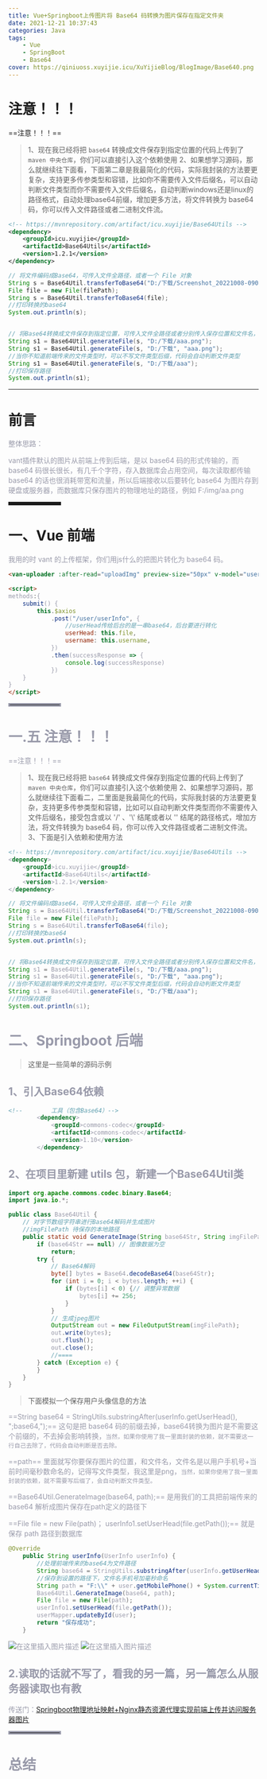 ```yaml
---
title: Vue+Springboot上传图片将 Base64 码转换为图片保存在指定文件夹
date: 2021-12-21 10:37:43
categories: Java
tags: 
    - Vue
    - SpringBoot
    - Base64
cover: https://qiniuoss.xuyijie.icu/XuYijieBlog/BlogImage/Base640.png
---
```


# 注意！！！
==注意！！！==
> 1、现在我已经将把 `base64` 转换成文件保存到指定位置的代码上传到了 `maven 中央仓库`，你们可以直接引入这个依赖使用
> 2、如果想学习源码，那么就继续往下面看，下面第二章是我最简化的代码，实际我封装的方法要更复杂，支持更多传参类型和容错，比如你不需要传入文件后缀名，可以自动判断文件类型而你不需要传入文件后缀名，自动判断windows还是linux的路径格式，自动处理base64前缀，增加更多方法，将文件转换为 base64 码，你可以传入文件路径或者二进制文件流。

```xml
<!-- https://mvnrepository.com/artifact/icu.xuyijie/Base64Utils -->
<dependency>
    <groupId>icu.xuyijie</groupId>
    <artifactId>Base64Utils</artifactId>
    <version>1.2.1</version>
</dependency>
```
```java
// 将文件编码成Base64，可传入文件全路径，或者一个 File 对象
String s = Base64Util.transferToBase64("D:/下载/Screenshot_20221008-090627.png");
File file = new File(filePath);
String s = Base64Util.transferToBase64(file);
//打印转换的base64
System.out.println(s);


// 将Base64转换成文件保存到指定位置，可传入文件全路径或者分别传入保存位置和文件名，s是base64码
String s1 = Base64Util.generateFile(s, "D:/下载/aaa.png");
String s1 = Base64Util.generateFile(s, "D:/下载", "aaa.png");
//当你不知道前端传来的文件类型时，可以不写文件类型后缀，代码会自动判断文件类型
String s1 = Base64Util.generateFile(s, "D:/下载/aaa");
//打印保存路径
System.out.println(s1);
```

---

# 前言

<font color=#999AAA >整体思路：

vant插件默认的图片从前端上传到后端，是以 base64 码的形式传输的，而 base64 码很长很长，有几千个字符，存入数据库会占用空间，每次读取都传输 base64 的话也很消耗带宽和流量，所以后端接收以后要转化 base64 为图片存到硬盘或服务器，而数据库只保存图片的物理地址的路径，例如 F:/img/aa.png</font>

<hr style=" border:solid; width:100px; height:1px;" color=#000000 size=1">


# 一、Vue 前端

<font color=#999AAA >我用的时 vant 的上传框架，你们用js什么的把图片转化为 base64 码。

```html
<van-uploader :after-read="uploadImg" preview-size="50px" v-model="userHead" :max-count="1" />

<script>
methods:{
    submit() {
        this.$axios
            .post("/user/userInfo", {
                //userHead传给后台的是一串base64，后台要进行转化
                userHead: this.file,
                username: this.username,
            })
            .then(successResponse => {
                console.log(successResponse)
            })
    }
}
</script>

```

<hr style=" border:solid; width:100px; height:1px;" color=#000000 size=1">


# 一.五 注意！！！
==注意！！！==
> 1、现在我已经将把 `base64` 转换成文件保存到指定位置的代码上传到了 `maven 中央仓库`，你们可以直接引入这个依赖使用
> 2、如果想学习源码，那么就继续往下面看二，二里面是我最简化的代码，实际我封装的方法要更复杂，支持更多传参类型和容错，比如可以自动判断文件类型而你不需要传入文件后缀名，接受包含或以 '/' 、'\\' 结尾或者以 '' 结尾的路径格式，增加方法，将文件转换为 base64 码，你可以传入文件路径或者二进制文件流。
> 3、下面是引入依赖和使用方法

```xml
<!-- https://mvnrepository.com/artifact/icu.xuyijie/Base64Utils -->
<dependency>
    <groupId>icu.xuyijie</groupId>
    <artifactId>Base64Utils</artifactId>
    <version>1.2.1</version>
</dependency>
```
```java
// 将文件编码成Base64，可传入文件全路径，或者一个 File 对象
String s = Base64Util.transferToBase64("D:/下载/Screenshot_20221008-090627.png");
File file = new File(filePath);
String s = Base64Util.transferToBase64(file);
//打印转换的base64
System.out.println(s);


// 将Base64转换成文件保存到指定位置，可传入文件全路径或者分别传入保存位置和文件名，s是base64码
String s1 = Base64Util.generateFile(s, "D:/下载/aaa.png");
String s1 = Base64Util.generateFile(s, "D:/下载", "aaa.png");
//当你不知道前端传来的文件类型时，可以不写文件类型后缀，代码会自动判断文件类型
String s1 = Base64Util.generateFile(s, "D:/下载/aaa");
//打印保存路径
System.out.println(s1);
```


# 二、Springboot 后端

> 这里是一些简单的源码示例

##  1、引入Base64依赖

```xml
<!--        工具（包含Base64）-->
        <dependency>
            <groupId>commons-codec</groupId>
            <artifactId>commons-codec</artifactId>
            <version>1.10</version>
        </dependency>
```



##  2、在项目里新建 utils 包，新建一个Base64Util类

```java
import org.apache.commons.codec.binary.Base64;
import java.io.*;

public class Base64Util {
    // 对字节数组字符串进行Base64解码并生成图片
    //imgFilePath 待保存的本地路径
    public static void GenerateImage(String base64Str, String imgFilePath) {
        if (base64Str == null) // 图像数据为空
            return;
        try {
            // Base64解码
            byte[] bytes = Base64.decodeBase64(base64Str);
            for (int i = 0; i < bytes.length; ++i) {
                if (bytes[i] < 0) {// 调整异常数据
                    bytes[i] += 256;
                }
            }
            // 生成jpeg图片
            OutputStream out = new FileOutputStream(imgFilePath);
            out.write(bytes);
            out.flush();
            out.close();
            //====
        } catch (Exception e) {
        }
    }
}

```


> 下面模拟一个保存用户头像信息的方法

==String base64 = StringUtils.substringAfter(userInfo.getUserHead(), ";base64,");== 这句是把 base64 码的前缀去掉，base64转换为图片是不需要这个前缀的，不去掉会影响转换，`当然，如果你使用了我一里面封装的依赖，就不需要这一行自己去除了，代码会自动判断是否去除。`


==path== 里面就写你要保存图片的位置，和文件名，文件名是以用户手机号+当前时间毫秒数命名的，记得写文件类型，我这里是png，`当然，如果你使用了我一里面封装的依赖，就不需要写后缀了，会自动判断文件类型。`

==Base64Util.GenerateImage(base64, path);== 是用我们的工具把前端传来的 base64 解析成图片保存在path定义的路径下



==File file = new File(path)；
userInfo1.setUserHead(file.getPath());== 就是保存 path 路径到数据库


```java
@Override
    public String userInfo(UserInfo userInfo) {
        //处理前端传来的base64为文件路径
        String base64 = StringUtils.substringAfter(userInfo.getUserHead(), ";base64,");
        //保存到设置的路径下，文件名手机号加毫秒命名
        String path = "F:\\" + user.getMobilePhone() + System.currentTimeMillis() + ".png";
        Base64Util.GenerateImage(base64, path);
        File file = new File(path);
        userInfo1.setUserHead(file.getPath());
        userMapper.updateById(user);
        return "保存成功";
    }
```

![在这里插入图片描述](https://qiniuoss.xuyijie.icu/XuYijieBlog/BlogImage/Base640.png)
![在这里插入图片描述](https://qiniuoss.xuyijie.icu/XuYijieBlog/BlogImage/Base641.png)

## 2.读取的话就不写了，看我的另一篇，另一篇怎么从服务器读取也有教

传送门：[Springboot物理地址映射+Nginx静态资源代理实现前端上传并访问服务器图片](https://blog.csdn.net/qq_48922459/article/details/122035967?spm=1001.2014.3001.5501)





<hr style=" border:solid; width:100px; height:1px;" color=#000000 size=1">

# 总结

